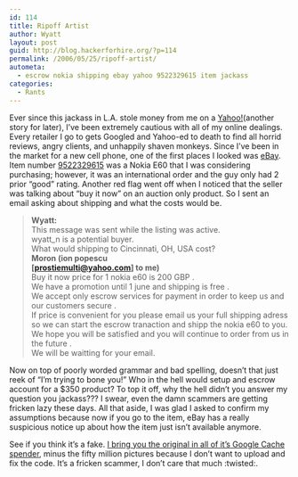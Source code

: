 ```yaml
---
id: 114
title: Ripoff Artist
author: Wyatt
layout: post
guid: http://blog.hackerforhire.org/?p=114
permalink: /2006/05/25/ripoff-artist/
autometa:
  - escrow nokia shipping ebay yahoo 9522329615 item jackass
categories:
  - Rants
---
```

Ever since this jackass in L.A. stole money from me on a [Yahoo!][1](another story for later), I&#8217;ve been extremely cautious with all of my online dealings. Every retailer I go to gets Googled and Yahoo-ed to death to find all horrid reviews, angry clients, and unhappily shaven monkeys. Since I&#8217;ve been in the market for a new cell phone, one of the first places I looked was [eBay][2]. Item number [9522329615][3] was a Nokia E60 that I was considering purchasing; however, it was an international order and the guy only had 2 prior &#8220;good&#8221; rating. Another red flag went off when I noticed that the seller was talking about &#8220;buy it now&#8221; on an auction only product. So I sent an email asking about shipping and what the costs would be.  
<!--more-->

> **Wyatt:**  
> This message was sent while the listing was active.  
> wyatt_n is a potential buyer.  
> What would shipping to Cincinnati, OH, USA cost?  
> **Moron (ion popescu  
> [prostiemulti@yahoo.com] to me)**  
> Buy it now price for 1 nokia e60 is 200 GBP .  
> We have a promotion until 1 june and shipping is free .  
> We accept only escrow services for payment in order to keep us and our customers secure .  
> If price is convenient for you please email us your full shipping adress so we can start the escrow tranaction and shipp the nokia e60 to you.  
> We hope you will be satisfied and you will continue to order from us in the future .  
> We will be waitting for your email. 

Now on top of poorly worded grammar and bad spelling, doesn&#8217;t that just reek of &#8220;I&#8217;m trying to bone you!&#8221; Who in the hell would setup and escrow account for a $350 product? To top it off, why the hell didn&#8217;t you answer my question you jackass??? I swear, even the damn scammers are getting fricken lazy these days. All that aside, I was glad I asked to confirm my assumptions because now if you go to the item, eBay has a really suspicious notice up about how the item just isn&#8217;t available anymore.

See if you think it&#8217;s a fake. [I bring you the original in all of it&#8217;s Google Cache spender][4], minus the fifty million pictures because I don&#8217;t want to upload and fix the code. It&#8217;s a fricken scammer, I don&#8217;t care that much :twisted:.

 [1]: http://www.yahoo.com
 [2]: http://www.ebay.com
 [3]: http://cgi.ebay.com/ws/eBayISAPI.dll?ViewItem&item=9522329615&sspagename=ADME:B:AAQ:US:1
 [4]: http://blog.hackerforhire.org/wp-content/uploads/2006/05/ebay.htm